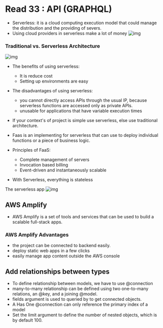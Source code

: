 # Read 33 : API (GRAPHQL)

* Serverless: it is a cloud computing execution model that could manage the distribution and the providing of severs.
* Using cloud providers in serverless make a lot of money
![img](https://camo.githubusercontent.com/b96a4953d27e027cb980c00d02daa1b9ae0f98173ff3ca1b001f07d5f502d312/68747470733a2f2f6861636b65726e6f6f6e2e636f6d2f686e2d696d616765732f312a74344f34555870644736384d51626f4e4b43366242772e6a706567)

### Traditional vs. Serverless Architecture
![img](https://camo.githubusercontent.com/07ba0f519f9fda2d8fa89b383dcaae5188c6889394a1d1f62723816edd80abab/68747470733a2f2f6861636b65726e6f6f6e2e636f6d2f686e2d696d616765732f312a785f76354e52433354544d74314d61596c31674d55672e6a706567)

* The benefits of using serverless:
  * It is reduce cost
  * Setting up environments are easy

* The disadvantages of using serverless:
  * you cannot directly access APIs through the usual IP, because serverless functions are accessed only as private APIs. 
  * unusable for applications that have variable execution times
  

* If your context's of project is simple use serverless, else use traditional architecture.
* Faas is an implementing for serverless that can use to deploy individual functions or a piece of business logic.

* Principles of FaaS:
  * Complete management of servers
  * Invocation based billing
  * Event-driven and instantaneously scalable

* With Serverless, everything is stateless

The serverless app
![img](https://camo.githubusercontent.com/c2dc0f9346cf51df7f2bca85159f7a8b439b2e739ddccabad6c2ceeaa8e3e914/68747470733a2f2f6861636b65726e6f6f6e2e636f6d2f686e2d696d616765732f312a5449726a4e37456a4c55564a6d4a36597648523744672e706e67)


## AWS Amplify
* AWS Amplify is a set of tools and services that can be used to build a scalable full-stack apps.
### AWS Amplify Advantages
  * the project can be connected to backend easily.
  * deploy static web apps in a few clicks
  * easily manage app content outside the AWS console

## Add relationships between types
* To define relationship between models, we have to use @connection
* many-to-many relationship can be defined using two one-to-many relations, an @key, and a joining @model.
* fields argument is used to queried by to get connected objects.
* A Has One @connection can only reference the primary index of a model
* Set the limit argument to define the number of nested objects, which is by default 100.
